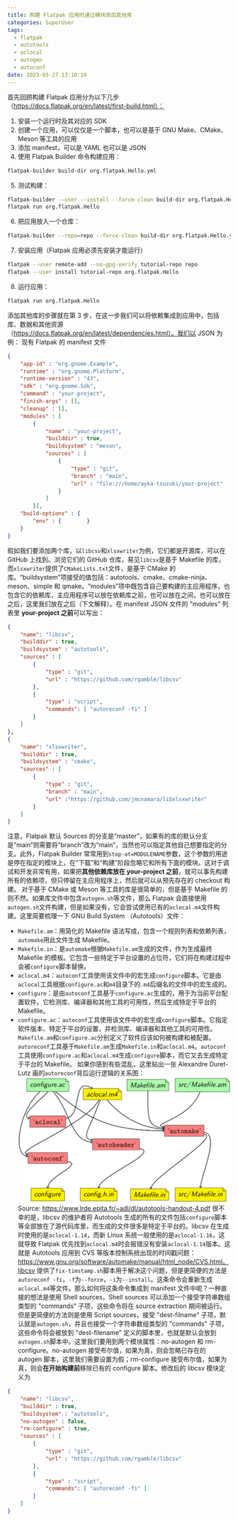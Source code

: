 ```yaml
---
title: 构建 Flatpak 应用时通过模块添加其他库
categories: SuperUser
tags:
  - flatpak
  - autotools
  - aclocal
  - autogen
  - autoconf
date: 2023-03-27 13:10:19
---
```


首先回顾构建 Flatpak 应用分为以下几步（https://docs.flatpak.org/en/latest/first-build.html）：
1. 安装一个运行时及其对应的 SDK
2. 创建一个应用，可以仅仅是一个脚本，也可以是基于 GNU Make、CMake、Meson 等工具的应用
3. 添加 manifest，可以是 YAML 也可以是 JSON
4. 使用 Flatpak Builder 命令构建应用：
```bash
flatpak-builder build-dir org.flatpak.Hello.yml
```
5. 测试构建：
```bash
flatpak-builder --user --install --force-clean build-dir org.flatpak.Hello.yml
flatpak run org.flatpak.Hello
```
6. 把应用放入一个仓库：
```bash
flatpak-builder --repo=repo --force-clean build-dir org.flatpak.Hello.yml
```
7. 安装应用（Flatpak 应用必须先安装才能运行）
```bash
flatpak --user remote-add --no-gpg-verify tutorial-repo repo
flatpak --user install tutorial-repo org.flatpak.Hello
```
8. 运行应用：
```bash
flatpak run org.flatpak.Hello
```
添加其他库的步骤就在第 3 步，在这一步我们可以将依赖集成到应用中，包括库、数据和其他资源（https://docs.flatpak.org/en/latest/dependencies.html）。我们以 JSON 为例：
现有 Flatpak 的 manifest 文件
```json
{
    "app-id" : "org.gnome.Example",
    "runtime" : "org.gnome.Platform",
    "runtime-version" : "43",
    "sdk" : "org.gnome.Sdk",
    "command" : "your-project",
    "finish-args" : [],
    "cleanup" : [],
    "modules" : [
        {
            "name" : "your-project",
            "builddir" : true,
            "buildsystem" : "meson",
            "sources" : [
                {
                    "type" : "git",
                    "branch" : "main",
                    "url" : "file:///home/ayka-tsuzuki/your-project"
                }
            ]
        }],
    "build-options" : {
        "env" : {        }
    }
}
```
假如我们要添加两个库，以`libcsv`和`xlsxwriter`为例，它们都是开源库，可以在 GitHub 上找到。浏览它们的 GitHub 仓库，易见`libcsv`是基于 Makefile 的库，而`xlsxwriter`提供了`CMakeLists.txt`文件，是基于 CMake 的库。“buildsystem”项接受的值包括：autotools、cmake、cmake-ninja、meson、simple 和 qmake。“modules”项中既包含自己要构建的主应用程序，也包含它的依赖库，主应用程序可以放在依赖库之前，也可以放在之间，也可以放在之后，这里我们放在之后（下文解释）。在 manifest JSON 文件的 "modules" 列表里 **your-project 之前**可以写出：
```json
{
    "name": "libcsv",
    "builddir" : true,
    "buildsystem" : "autotools",
    "sources" : [
        {
            "type" : "git",
            "url" : "https://github.com/rgamble/libcsv"
        },
        {
            "type" : "script",
            "commands": [ "autoreconf -fi" ]
        }
    ]
},
{
    "name": "xlsxwriter",
    "builddir" : true,
    "buildsystem" : "cmake",
    "sources" : [
        {
            "type" : "git",
            "branch" : "main",
            "url" :"https://github.com/jmcnamara/libxlsxwriter"
        }
    ]
}
```
注意，Flatpak 默认 Sources 的分支是“master”，如果有的库的默认分支是“main”则需要将“branch”改为“main”，当然也可以指定其他自己想要指定的分支。此外，Flatpak Builder 常常用到`stop-at=MODULENAME`参数，这个参数的用途是停在指定的模块上，在“下载”和“构建”阶段忽略它和所有下面的模块。这对于调试和开发非常有用，如果把**其他依赖库放在 your-project 之前**，就可以事先构建所有的依赖项，但只停留在主应用程序上，然后就可以从预先存在的 checkout 构建。
对于基于 CMake 或 Meson 等工具的库是很简单的，但是基于 Makefile 的则不然。如果库文件中包含`autogen.sh`等文件，那么 Flatpak 会直接使用`autogen.sh`文件构建，但是如果没有，它会尝试使用已有的`aclocal.m4`文件构建。这里简要梳理一下 GNU Build System （Autotools）文件：

- `Makefile.am`：用简化的 Makefile 语法写成，包含一个规则列表和依赖列表，`automake`用此文件生成 Makefile。
- `Makefile.in`：是`automake`根据`Makefile.am`生成的文件，作为生成最终 Makefile 的模板。它包含一些特定于平台设置的占位符，它们将在构建过程中会被`configure`脚本替换。
- `aclocal.m4`：`autoconf`工具使用该文件中的宏生成`configure`脚本。它是由`aclocal`工具根据`configure.ac`和`m4`目录下的`.m4`后缀名的文件中的宏生成的。
- `configure`：是由`autoconf`工具基于`configure.ac`生成的，用于为当前平台配置软件。它检测库、编译器和其他工具的可用性，然后生成特定于平台的 Makefile。
- `configure.ac`：`autoconf`工具使用该文件中的宏生成`configure`脚本。它指定软件版本、特定于平台的设置，并检测库、编译器和其他工具的可用性。
`Makefile.am`和`configure.ac`分别定义了软件应该如何被构建和被配置。`autoreconf`工具基于`Makefile.am`生成`Makefile.in`和`aclocal.m4`。`autoconf`工具使用`configure.ac`和`aclocal.m4`生成`configure`脚本，而它又去生成特定于平台的 Makefile。
如果你感到有些混乱，这里贴出一张 Alexandre Duret-Lutz 画的`autoreconf`背后运行逻辑的关系图：
![img](2023-03/2023-03-27_113353.png)
Source: https://www.lrde.epita.fr/~adl/dl/autotools-handout-4.pdf
很不幸的是，libcsv 的维护者将 Autotools 生成的所有的文件包括`configure`脚本等全部放在了源代码库里，而生成的文件很多是特定于平台的。libcsv 在生成时使用的是`aclocal-1.14`，而新 Linux 系统一般使用的是`aclocal-1.16`，这就导致 Flatpak 优先找到`aclocal.m4`时会报错没有安装`aclocal-1.14`版本。这就是 Autotools 应用到 CVS 等版本控制系统出现的时间戳问题：https://www.gnu.org/software/automake/manual/html_node/CVS.html。libcsv 提供了`fix-timstamp.sh`脚本用于解决这个问题，但是更简便的方法是`autoreconf -fi`，`-f`为`--force`，`-i`为`--install`。这条命令会重新生成`aclocal.m4`等文件。那么如何将这条命令集成到 manifest 文件中呢？一种直接的想法是使用 Shell sources，Shell sources 可以添加一个接受字符串数组类型的 "commands" 子项，这些命令将在 source extraction 期间被运行。但是更简便的方法则是使用 Script sources，接受 "dest-filname" 子项，默认就是`autogen.sh`，并且也接受一个字符串数组类型的 "commands" 子项，这些命令将会被放到 "dest-filename" 定义的脚本里，也就是默认会放到`autogen.sh`脚本中。这里我们要用到两个模块属性：no-autogen 和 rm-configure。no-autogen 接受布尔值，如果为真，则会忽略已存在的 autogen 脚本，这里我们需要设置为假；rm-configure 接受布尔值，如果为真，则会**在开始构建前**移除已有的 configure 脚本。修改后的 libcsv 模块定义为
```json
{
    "name": "libcsv",
    "builddir" : true,
    "buildsystem" : "autotools",
    "no-autogen" : false,
    "rm-configure" : true,
    "sources" : [
        {
            "type" : "git",
            "url" : "https://github.com/rgamble/libcsv"
        },
        {
            "type" : "script",
            "commands": [ "autoreconf -fi" ]
        }
    ]
}
```